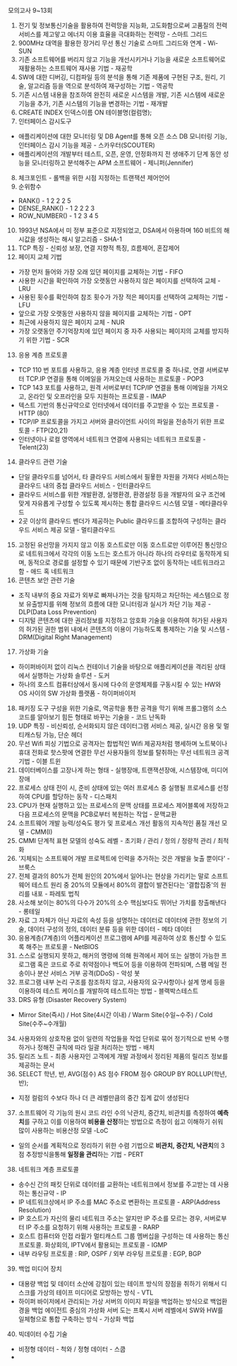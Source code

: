 모의고사 9~13회
1. 전기 및 정보통신기술을 활용하여 전력망을 지능화, 고도화함으로써 고품질의 전력서비스를 제고앟고 에너지 이용 효율을 극대화하는 전력망 - 스마트 그리드
2. 900MHz 대역을 활용한 장거리 무선 통신 기술로 스마트 그리드와 연계 - Wi-SUN
3. 기존 소프트웨어를 버리지 않고 기능을 개선시키거나 기능을 새로운 소프트웨어로 재활용하는 소프트웨어 재사용 기법 - 재공학
4. SW에 대한 디버깅, 디컴파일 등의 분석을 통해 기존 제품에 구현된 구조, 원리, 기술, 알고리즘 등을 역으로 분석하여 재구성하는 기법 - 역공학
5. 기존 시스템 내용을 참조하여 완전히 새로운 시스템을 개발, 기존 시스템에 새로운 기능을 추가, 기존 시스템의 기능을 변경하는 기법 - 재개발
6. CREATE INDEX 인덱스이름 ON 테이블명(컬럼명);
7. 인터페이스 감시도구
- 애플리케이션에 대한 모니터링 및 DB Agent를 통해 오픈 소스 DB 모니터링 기능, 인터페이스 감시 기능을 제공 - 스카우터(SCOUTER) 
- 애플리케이션의 개발부터 테스트, 오픈, 운영, 안정화까지 전 생애주기 단계 동안 성능을 모니터링하고 분석해주는 APM 소프트웨어 - 제니퍼(Jennifer)
8. 체크포인트 - 롤백을 위한 시점 지정하는 트랜잭션 제어언어
9. 순위함수
- RANK() - 1 2 2 2 5
- DENSE_RANK() - 1 2 2 2 3
- ROW_NUMBER() - 1 2 3 4 5
10. 1993년 NSA에서 미 정부 표준으로 지정되었고, DSA에서 아용하며 160 비트의 해시값을 생성하는 해시 알고리즘 - SHA-1
11. TCP 특징 - 신뢰성 보장, 연결 지향적 특징, 흐름제어, 혼잡제어
12. 페이지 교체 기법
- 가장 먼저 들어와 가장 오래 있던 페이지를 교체하는 기법 - FIFO
- 사용한 시간을 확인하여 가장 오랫동안 사용하지 않은 페이지를 선택하여 교체 - LRU
- 사용된 횟수를 확인하여 참조 횟수가 가장 적은 페이지를 선택하여 교체하는 기법 - LFU
- 앞으로 가장 오랫동안 사용하지 않을 페이지를 교체하는 기법 - OPT
- 최근에 사용하지 않은 페이지 교체 - NUR
- 가장 오랫동안 주기억장치에 있던 페이지 중 자주 사용되는 페이지의 교체를 방지하기 위한 기법 - SCR
13. 응용 계층 프로토콜
- TCP 110 번 포트를 사용하고, 응용 계층 인터넷 프로토콜 중 하나로, 연결 서버로부터 TCP.IP 연결을 통해 이메일을 가져오는데 사용하는 프로토콜 - POP3
- TCP 143 포트를 사용하고, 원격 서버로부터 TCP/IP 연결을 통해 이메일을 가져오고, 온라인 및 오프라인을 모두 지원하는 프로토콜 - IMAP
- 텍스트 기반의 통신규약으로 인터넷에서 데이터를 주고받을 수 있는 프로토콜 - HTTP (80)
- TCP/IP 프로토콜을 가지고 서버와 클라이언트 사이의 파일을 전송하기 위한 프로토콜 - FTP(20,21)
- 인터넷이나 로컬 영역에서 네트워크 연결에 사용되는 네트워크 프로토콜 - Telent(23)
14. 클라우드 관련 기술
- 단일 클라우드를 넘어서, 타 클라우드 서비스에서 필욯한 자원을 가져다 서비스하는 클라우드 내의 중첩 클라우드 서비스 - 인터클라우드
- 클라우드 서비스를 위한 개발환경, 실행환경, 환경설정 등을 개발자의 요구 조건에 맞게 자유롭게 구성할 수 있도록 제시하는 통합 클라우드 시스템 모델 - 메타클라우드
- 2곳 이상의 클라우드 벤더가 제공하는 Public 클라우드를 조합하여 구성하는 클라우드 서비스 제공 모델 - 멀티클라우드
15. 고정된 유선망을 가지지 않고 이동 호스트로만 이동 호스트로만 이루어진 통신망으로 네트워크에서 각각의 이동 노드는 호스트가 아니라 하나의 라우터로 동작하게 되며, 동적으로 경로를 설정할 수 있기 때문에 기반구조 없이 동작하는 네트워크라고 함 - 애드 혹 네트워크
16. 콘텐츠 보안 관련 기술
- 조직 내부의 중요 자료가 외부로 빠져나가는 것을 탐지하고 차단하는 세스템으로 정보 유출방지를 위해 정보의 흐름에 대한 모니터링과 실시가 차단 기능 제공 - DLP(Data Loss Prevention)
- 디지털 콘텐츠에 대한 권리정보를 지정하고 암호화 기술을 이용하여 허가된 사용자의 허가된 권한 범위 내에서 콘텐츠의 이용이 가능하도록 통제하는 기술 및 시스템 - DRM(Digital Right Management)
17. 가상화 기술
- 하이퍼바이저 없이 리눅스 컨테이너 기술을 바탕으로 애플리케이션을 격리된 상태에서 실행하는 가상화 솔루션 - 도커
- 하나의 호스트 컴퓨터상에서 동시에 다수의 운영체제를 구동시킬 수 있는 HW와 OS 사이의 SW 가상화 플랫폼 - 하이퍼바이저
18. 패키징 도구 구성을 위한 기술로, 역공학을 통한 공격을 막기 위해 프롤그램의 소스 코드를 알아보기 힘든 형태로 바꾸는 기술을 - 코드 난독화
19. UDP 특징 - 비신뢰성, 순서화되지 않은 데이터그램 서비스 제공,  실시간 응용 및 멀티캐스팅 가능, 단순 헤더
20. 무선 Wifi 피싱 기법으로 공격자는 합법적인 Wifi 제공자처럼 행세하며 노트북이나 휴대 전화로 핫스팟에 연결한 무선 사용자들의  정보를 탈취하는 무선 네트워크 공격 기법 - 이블 트윈
21. 데이터베이스를 고장나게 하는 형태 - 실행장애, 트랜잭션장애, 시스템장애, 미디어 장애
22. 프로세스 상태 전이 시, 준비 상태에 있는 여러 프로세스 중 실행될 프로세스를 선정하여 CPU를 할당하는 동작 - 디스패치
23. CPU가 현재 실행하고 있는 프로세스의 문맥 상태를 프로세스 제어블록에 저장하고 다음 프로세스의 문맥을 PCB로부터 복원하는 작업 - 문맥교환
24. 소프트웨어 개발 능력/성숙도 평가 및 프로세스 개선 활동의 지속적인 품질 개선 모델 - CMM(I)
25. CMMI 단계적 표현 모델의 성숙도 레벨 - 초기화 / 관리 / 정의 / 정량적 관리 / 최적화
26. '지체되는 소프트웨어 개발 프로젝트에 인력을 추가하는 것은 개발을 늦출 뿐이다' - 브룩스
27. 전체 결과의 80%가 전체 원인의 20%에서 일어나는 현상을 가리키는 말로 소프트웨어 테스트 원리 중 20%의 모듈에서 80%의 결합이 발견된다는 '결합집중'의 원리를 내포 - 파레토 법칙
28. 사소해 보이는 80%의 다수가 20%의 소수 핵심보다도 뛰어난 가치를 창출해낸다 - 롱테일
29. 자료 그 자체가 아닌 자료의 속성 등을 설명하는 데이터로 데이터에 관한 정보의 기술, 데이터 구성의 정의, 데이터 분류 등을 위한 데이터 - 메타 데이터
30. 응용계층(7계층)의 어플리케이션 프로그램에 API를 제공하여 상호 통신할 수 있도록 해주는 프로토콜 - NetBIOS
31. 스스로 실행되지 못하고, 해커의 명령에 의해 원격에서 제어 또는 실행이 가능한 프로그램 혹은 코드로 주로 취약점이나 백도어 등을 이용하여 전파되며, 스팸 메일 전송이나 분산 서비스 거부 공격(DDoS) - 악성 봇
32. 프로그램 내부 논리 구조를 참조하지 않고, 사용자의 요구사항이나 설계 명세 등을 이용하여 테스트 케이스를 개발하여 테스트하는 방법 - 블랙박스테스트
33. DRS 유형 (Disaster Recovery System)
- Mirror Site(즉시) / Hot Site(4시간 이내) / Warm Site(수일~수주) / Cold Site(수주~수개월)
34. 사용자와의 상호작용 없이 일련의 작업들을 작업 단위로 묶어 정기적으로 반복 수행하거나 정해진 규칙에 따라 일괄 처리하는 방법 - 배치
35. 릴리즈 노트 - 최종 사용자인 고객에게 개발 과정에서 정리된 제품의 릴리즈 정보를 제공하는 문서
36. SELECT 학년, 반, AVG(점수) AS 점수 FROM 점수 GROUP BY ROLLUP(학년, 반);
- 지정 컬럼의 수보다 하나 더 큰 레벨만큼의 중간 집계 값이 생성된다
37. 소프트웨어 각 기능의 원시 코드 라인 수의 낙관치, 중간치, 비관치를 측정하여 **예측치**를 구하고 이를 이용하여 **비용을 산정**하는 방법으로 측정이 쉽고 이해하기 쉬워 많이 사용하는 비용산정 모델 -LoC
-  일의 순서를 계획적으로 정리하기 위한 수렴 기법으로 **비관치, 중간치, 낙관치**의 3점 추정방식을통해 **일정을 관리**하는 기법 - PERT
38. 네트워크 계층 프로토콜
- 송수신 간의 패킷 단위로 데이터를 교환하는 네트워크에서 정보를 주고받는 데 사용하는 통신규약 - IP
- IP 네트워크상에서 IP 주소를 MAC 주소로 변환하는 프로토콜 - ARP(Address Resolution)
- IP 호스트가 자신의 물리 네트워크 주소는 알지만 IP 주소를 모르는 경우, 서버로부터 IP 주소를 요청하기 위해 사용하는 프로토콜 - RARP
- 호스트 컴퓨터와 인접 라웥가 멀티캐스트 그룹 멤버십을 구성하는 데 사용하는 통신 프로토콜. 화상회의, IPTV에서 활용되는 프로토콜 - IGMP
- 내부 라우팅 프로토콜 : RIP, OSPF / 외부 라우팅 프로토콜 : EGP, BGP
39. 백업 미디어 장치
- 대용량 백업 및 데이터 소산에 강점이 있는 테이프 방식의 장점을 취하기 위해서 디스크를 가상의 테이프 미디어로 모방하는 방식 - VTL
- 하이퍼 바이저에서 관리되는 가상 서버의 이미지 파일을 백업하는 방식으로 백업환경을 백업 에이전트 중심의 가상화 서버 도는 프록시 서버 레벨에서 SW와 HW를 일체형으로 통합 구축하는 방식 - 가상화 백업
40. 빅데이터 수집 기술
- 비정형 데이터 - 척와 / 정형 데이터 - 스쿱
- 

